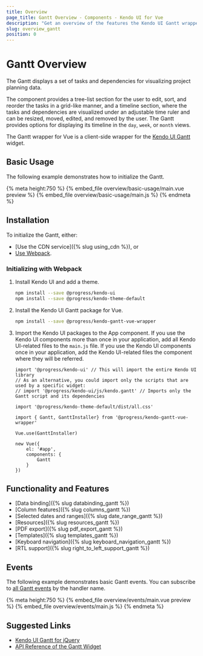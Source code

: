 ```yaml
---
title: Overview
page_title: Gantt Overview - Components - Kendo UI for Vue
description: "Get an overview of the features the Kendo UI Gantt wrapper for Vue delivers and use the component in Vue projects."
slug: overview_gantt
position: 0
---
```


<div><WrapperBanner></WrapperBanner></div>

# Gantt Overview

The Gantt displays a set of tasks and dependencies for visualizing project planning data.

The component provides a tree-list section for the user to edit, sort, and reorder the tasks in a grid-like manner, and a timeline section, where the tasks and dependencies are visualized under an adjustable time ruler and can be resized, moved, edited, and removed by the user. The Gantt provides options for displaying its timeline in the  `day`, `week`, or `month` views.

The Gantt wrapper for Vue is a client-side wrapper for the [Kendo UI Gantt](https://docs.telerik.com/kendo-ui/api/javascript/ui/gantt) widget.

<div data-component="StartFreeTrialSection"></div>

## Basic Usage

The following example demonstrates how to initialize the Gantt.

{% meta height:750 %}
{% embed_file overview/basic-usage/main.vue preview %}
{% embed_file overview/basic-usage/main.js %}
{% endmeta %}

## Installation

To initialize the Gantt, either:

* [Use the CDN service]({% slug using_cdn %}), or
* [Use Webpack](#toc-initializing-with-webpack).

### Initializing with Webpack

1. Install Kendo UI and add a theme.

    ```sh
    npm install --save @progress/kendo-ui
    npm install --save @progress/kendo-theme-default
    ```

1. Install the Kendo UI Gantt package for Vue.

    ```sh
    npm install --save @progress/kendo-gantt-vue-wrapper
    ```

1. Import the Kendo UI packages to the App component. If you use the Kendo UI components more than once in your application, add all Kendo UI-related files to the `main.js` file. If you use the Kendo UI components once in your application, add the Kendo UI-related files the component where they will be referred.

    ```js-no-run
    import '@progress/kendo-ui' // This will import the entire Kendo UI library
    // As an alternative, you could import only the scripts that are used by a specific widget:
    // import '@progress/kendo-ui/js/kendo.gantt' // Imports only the Gantt script and its dependencies

    import '@progress/kendo-theme-default/dist/all.css'

    import { Gantt, GanttInstaller} from '@progress/kendo-gantt-vue-wrapper'

    Vue.use(GanttInstaller)

    new Vue({
        el: '#app',
        components: {
            Gantt
        }
    })
    ```

## Functionality and Features

* [Data binding]({% slug databinding_gantt %})
* [Column features]({% slug columns_gantt %})
* [Selected dates and ranges]({% slug date_range_gantt %})
* [Resources]({% slug resources_gantt %})
* [PDF export]({% slug pdf_export_gantt %})
* [Templates]({% slug templates_gantt %})
* [Keyboard navigation]({% slug keyboard_navigation_gantt %})
* [RTL support]({% slug right_to_left_support_gantt %})

## Events

The following example demonstrates basic Gantt events. You can subscribe to [all Gantt events](https://docs.telerik.com/kendo-ui/api/javascript/ui/gantt#events) by the handler name.

{% meta height:750 %}
{% embed_file overview/events/main.vue preview %}
{% embed_file overview/events/main.js %}
{% endmeta %}

## Suggested Links

* [Kendo UI Gantt for jQuery](https://docs.telerik.com/kendo-ui/controls/scheduling/gantt/overview)
* [API Reference of the Gantt Widget](https://docs.telerik.com/kendo-ui/api/javascript/ui/gantt)

